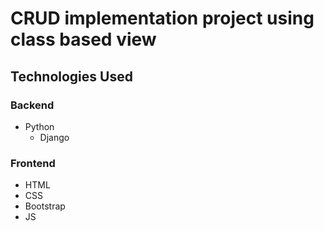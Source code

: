 # CRUD implementation project using class based view
## Technologies Used
### Backend
* Python
  * Django
### Frontend
* HTML
* CSS
* Bootstrap
* JS
